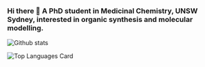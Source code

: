 ### Hi there 👋 A PhD student in Medicinal Chemistry, UNSW Sydney, interested in organic synthesis and molecular modelling.
![Github stats](https://github-readme-stats.vercel.app/api?username=quantaosun&theme=highcontrast&show_icons=true&count_private=true)

![Top Languages Card](https://github-readme-stats.vercel.app/api/top-langs/?username=quantaosun)

<!--
**quantaosun/quantaosun** is a ✨ _special_ ✨ repository because its `README.md` (this file) appears on your GitHub profile.

Here are some ideas to get you started:

- 🔭 I’m currently working on ...
- 🌱 I’m currently learning ...
- 👯 I’m looking to collaborate on ...
- 🤔 I’m looking for help with ...
- 💬 Ask me about ...
- 📫 How to reach me: ...
- 😄 Pronouns: ...
- ⚡ Fun fact: ...
-->
